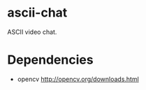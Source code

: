 ascii-chat
==========

ASCII video chat.

Dependencies
==========
- opencv http://opencv.org/downloads.html
